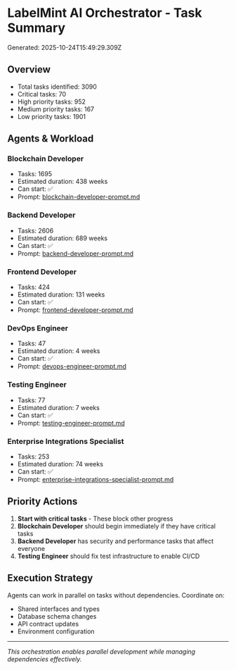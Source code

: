 # LabelMint AI Orchestrator - Task Summary

Generated: 2025-10-24T15:49:29.309Z

## Overview
- Total tasks identified: 3090
- Critical tasks: 70
- High priority tasks: 952
- Medium priority tasks: 167
- Low priority tasks: 1901

## Agents & Workload

### Blockchain Developer
- Tasks: 1695
- Estimated duration: 438 weeks
- Can start: ✅
- Prompt: [blockchain-developer-prompt.md](blockchain-developer-prompt.md)

### Backend Developer
- Tasks: 2606
- Estimated duration: 689 weeks
- Can start: ✅
- Prompt: [backend-developer-prompt.md](backend-developer-prompt.md)

### Frontend Developer
- Tasks: 424
- Estimated duration: 131 weeks
- Can start: ✅
- Prompt: [frontend-developer-prompt.md](frontend-developer-prompt.md)

### DevOps Engineer
- Tasks: 47
- Estimated duration: 4 weeks
- Can start: ✅
- Prompt: [devops-engineer-prompt.md](devops-engineer-prompt.md)

### Testing Engineer
- Tasks: 77
- Estimated duration: 7 weeks
- Can start: ✅
- Prompt: [testing-engineer-prompt.md](testing-engineer-prompt.md)

### Enterprise Integrations Specialist
- Tasks: 253
- Estimated duration: 74 weeks
- Can start: ✅
- Prompt: [enterprise-integrations-specialist-prompt.md](enterprise-integrations-specialist-prompt.md)

## Priority Actions

1. **Start with critical tasks** - These block other progress
2. **Blockchain Developer** should begin immediately if they have critical tasks
3. **Backend Developer** has security and performance tasks that affect everyone
4. **Testing Engineer** should fix test infrastructure to enable CI/CD

## Execution Strategy

Agents can work in parallel on tasks without dependencies. Coordinate on:
- Shared interfaces and types
- Database schema changes
- API contract updates
- Environment configuration

---
*This orchestration enables parallel development while managing dependencies effectively.*
